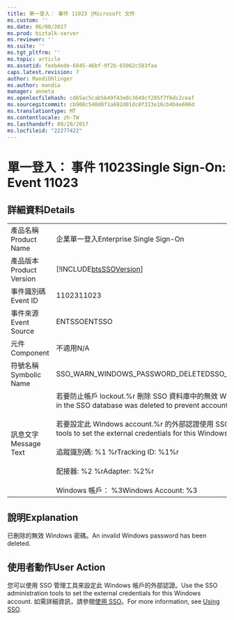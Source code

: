 ```yaml
---
title: 單一登入： 事件 11023 |Microsoft 文件
ms.custom: ''
ms.date: 06/08/2017
ms.prod: biztalk-server
ms.reviewer: ''
ms.suite: ''
ms.tgt_pltfrm: ''
ms.topic: article
ms.assetid: feeb4ede-6045-46bf-9f2b-65062c583faa
caps.latest.revision: 7
author: MandiOhlinger
ms.author: mandia
manager: anneta
ms.openlocfilehash: cd65ac5cab5b49f43e0c3649cf205f7f6dc2ceaf
ms.sourcegitcommit: cb908c540d8f1a692d01dc8f313e16cb4b4e696d
ms.translationtype: MT
ms.contentlocale: zh-TW
ms.lasthandoff: 09/20/2017
ms.locfileid: "22277422"
---
```

# <a name="single-sign-on-event-11023"></a><span data-ttu-id="a36bc-102">單一登入： 事件 11023</span><span class="sxs-lookup"><span data-stu-id="a36bc-102">Single Sign-On: Event 11023</span></span>
## <a name="details"></a><span data-ttu-id="a36bc-103">詳細資料</span><span class="sxs-lookup"><span data-stu-id="a36bc-103">Details</span></span>  
  
|||  
|-|-|  
|<span data-ttu-id="a36bc-104">產品名稱</span><span class="sxs-lookup"><span data-stu-id="a36bc-104">Product Name</span></span>|<span data-ttu-id="a36bc-105">企業單一登入</span><span class="sxs-lookup"><span data-stu-id="a36bc-105">Enterprise Single Sign-On</span></span>|  
|<span data-ttu-id="a36bc-106">產品版本</span><span class="sxs-lookup"><span data-stu-id="a36bc-106">Product Version</span></span>|[!INCLUDE[btsSSOVersion](../includes/btsssoversion-md.md)]|  
|<span data-ttu-id="a36bc-107">事件識別碼</span><span class="sxs-lookup"><span data-stu-id="a36bc-107">Event ID</span></span>|<span data-ttu-id="a36bc-108">11023</span><span class="sxs-lookup"><span data-stu-id="a36bc-108">11023</span></span>|  
|<span data-ttu-id="a36bc-109">事件來源</span><span class="sxs-lookup"><span data-stu-id="a36bc-109">Event Source</span></span>|<span data-ttu-id="a36bc-110">ENTSSO</span><span class="sxs-lookup"><span data-stu-id="a36bc-110">ENTSSO</span></span>|  
|<span data-ttu-id="a36bc-111">元件</span><span class="sxs-lookup"><span data-stu-id="a36bc-111">Component</span></span>|<span data-ttu-id="a36bc-112">不適用</span><span class="sxs-lookup"><span data-stu-id="a36bc-112">N/A</span></span>|  
|<span data-ttu-id="a36bc-113">符號名稱</span><span class="sxs-lookup"><span data-stu-id="a36bc-113">Symbolic Name</span></span>|<span data-ttu-id="a36bc-114">SSO_WARN_WINDOWS_PASSWORD_DELETED</span><span class="sxs-lookup"><span data-stu-id="a36bc-114">SSO_WARN_WINDOWS_PASSWORD_DELETED</span></span>|  
|<span data-ttu-id="a36bc-115">訊息文字</span><span class="sxs-lookup"><span data-stu-id="a36bc-115">Message Text</span></span>|<span data-ttu-id="a36bc-116">若要防止帳戶 lockout.%r 刪除 SSO 資料庫中的無效 Windows 密碼</span><span class="sxs-lookup"><span data-stu-id="a36bc-116">An invalid Windows password in the SSO database was deleted to prevent account lockout.%r</span></span><br /><br /> <span data-ttu-id="a36bc-117">若要設定此 Windows account.%r 的外部認證使用 SSO 管理工具</span><span class="sxs-lookup"><span data-stu-id="a36bc-117">Use the SSO administration tools to set the external credentials for this Windows account.%r</span></span><br /><br /> <span data-ttu-id="a36bc-118">追蹤識別碼: %1 %r</span><span class="sxs-lookup"><span data-stu-id="a36bc-118">Tracking ID: %1%r</span></span><br /><br /> <span data-ttu-id="a36bc-119">配接器: %2 %r</span><span class="sxs-lookup"><span data-stu-id="a36bc-119">Adapter: %2%r</span></span><br /><br /> <span data-ttu-id="a36bc-120">Windows 帳戶： %3</span><span class="sxs-lookup"><span data-stu-id="a36bc-120">Windows Account: %3</span></span>|  
  
## <a name="explanation"></a><span data-ttu-id="a36bc-121">說明</span><span class="sxs-lookup"><span data-stu-id="a36bc-121">Explanation</span></span>  
 <span data-ttu-id="a36bc-122">已刪除的無效 Windows 密碼。</span><span class="sxs-lookup"><span data-stu-id="a36bc-122">An invalid Windows password has been deleted.</span></span>  
  
## <a name="user-action"></a><span data-ttu-id="a36bc-123">使用者動作</span><span class="sxs-lookup"><span data-stu-id="a36bc-123">User Action</span></span>  
 <span data-ttu-id="a36bc-124">您可以使用 SSO 管理工具來設定此 Windows 帳戶的外部認證。</span><span class="sxs-lookup"><span data-stu-id="a36bc-124">Use the SSO administration tools to set the external credentials for this Windows account.</span></span> <span data-ttu-id="a36bc-125">如需詳細資訊，請參閱[使用 SSO](../core/using-sso.md)。</span><span class="sxs-lookup"><span data-stu-id="a36bc-125">For more information, see [Using SSO](../core/using-sso.md).</span></span>
